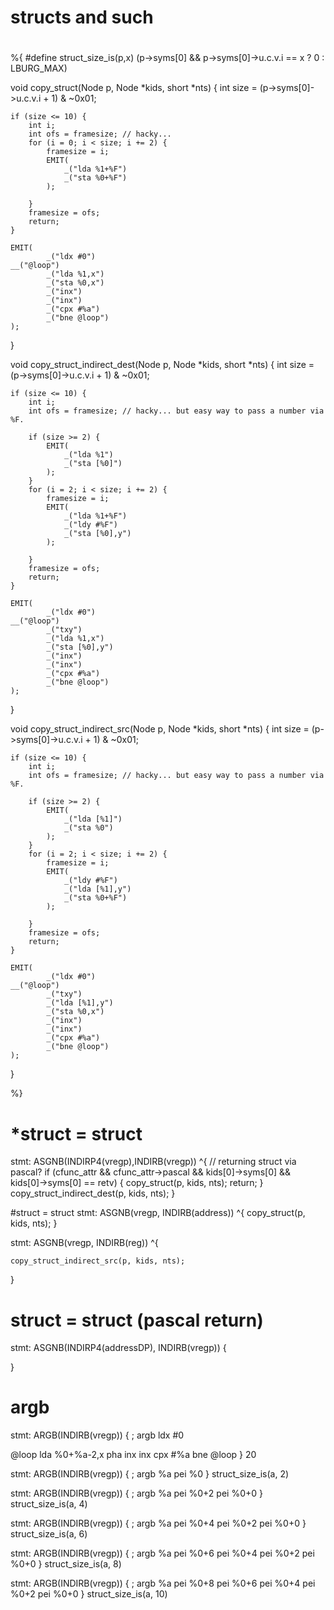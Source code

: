 #
# structs and such
#
#

%{
#define struct_size_is(p,x) (p->syms[0] && p->syms[0]->u.c.v.i == x ? 0 : LBURG_MAX)

void copy_struct(Node p, Node *kids, short *nts) {
	int size = (p->syms[0]->u.c.v.i + 1) & ~0x01;

	if (size <= 10) {
		int i;
		int ofs = framesize; // hacky...
		for (i = 0; i < size; i += 2) {
			framesize = i;
			EMIT(
				_("lda %1+%F")
				_("sta %0+%F")
			);

		}
		framesize = ofs;
		return;
	}

	EMIT(
			_("ldx #0")
	__("@loop")
			_("lda %1,x")
			_("sta %0,x")
			_("inx")
			_("inx")
			_("cpx #%a")
			_("bne @loop")
	);
}


void copy_struct_indirect_dest(Node p, Node *kids, short *nts) {
	int size = (p->syms[0]->u.c.v.i + 1) & ~0x01;

	if (size <= 10) {
		int i;
		int ofs = framesize; // hacky... but easy way to pass a number via %F.

		if (size >= 2) {
			EMIT(
				_("lda %1")
				_("sta [%0]")
			);
		}
		for (i = 2; i < size; i += 2) {
			framesize = i;
			EMIT(
				_("lda %1+%F")
				_("ldy #%F")
				_("sta [%0],y")
			);

		}
		framesize = ofs;
		return;
	}

	EMIT(
			_("ldx #0")
	__("@loop")
			_("txy")
			_("lda %1,x")
			_("sta [%0],y")
			_("inx")
			_("inx")
			_("cpx #%a")
			_("bne @loop")
	);
}

void copy_struct_indirect_src(Node p, Node *kids, short *nts) {
	int size = (p->syms[0]->u.c.v.i + 1) & ~0x01;

	if (size <= 10) {
		int i;
		int ofs = framesize; // hacky... but easy way to pass a number via %F.

		if (size >= 2) {
			EMIT(
				_("lda [%1]")
				_("sta %0")
			);
		}
		for (i = 2; i < size; i += 2) {
			framesize = i;
			EMIT(
				_("ldy #%F")
				_("lda [%1],y")
				_("sta %0+%F")
			);

		}
		framesize = ofs;
		return;
	}

	EMIT(
			_("ldx #0")
	__("@loop")
			_("txy")
			_("lda [%1],y")
			_("sta %0,x")
			_("inx")
			_("inx")
			_("cpx #%a")
			_("bne @loop")
	);
}


%}

# *struct = struct

stmt: ASGNB(INDIRP4(vregp),INDIRB(vregp)) ^{
	// returning struct via pascal?
	if (cfunc_attr && cfunc_attr->pascal && kids[0]->syms[0] && kids[0]->syms[0] == retv) {
		copy_struct(p, kids, nts);
		return;
	}
	copy_struct_indirect_dest(p, kids, nts);
}

#struct = struct
stmt: ASGNB(vregp, INDIRB(address)) ^{
	copy_struct(p, kids, nts);
}


stmt: ASGNB(vregp, INDIRB(reg)) ^{

	copy_struct_indirect_src(p, kids, nts);
}


# struct = struct (pascal return)
stmt: ASGNB(INDIRP4(addressDP), INDIRB(vregp)) {
	

}



# argb

stmt: ARGB(INDIRB(vregp)) {
	; argb
	ldx #0

@loop
	lda %0+%a-2,x
	pha
	inx
	inx
	cpx #%a
	bne @loop
} 20

stmt: ARGB(INDIRB(vregp)) {
	; argb %a
	pei %0
} struct_size_is(a, 2)

stmt: ARGB(INDIRB(vregp)) {
	; argb %a
	pei %0+2
	pei %0+0
} struct_size_is(a, 4)

stmt: ARGB(INDIRB(vregp)) {
	; argb %a
	pei %0+4
	pei %0+2
	pei %0+0
} struct_size_is(a, 6)

stmt: ARGB(INDIRB(vregp)) {
	; argb %a
	pei %0+6
	pei %0+4
	pei %0+2
	pei %0+0
} struct_size_is(a, 8)

stmt: ARGB(INDIRB(vregp)) {
	; argb %a
	pei %0+8
	pei %0+6
	pei %0+4
	pei %0+2
	pei %0+0
} struct_size_is(a, 10)

#
